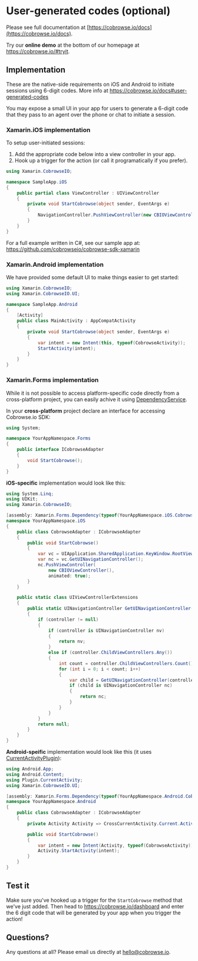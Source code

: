 # User-generated codes (optional)

Please see full documentation at [https://cobrowse.io/docs](https://cobrowse.io/docs).

Try our **online demo** at the bottom of our homepage at <https://cobrowse.io/#tryit>.

## Implementation

These are the native-side requirements on iOS and Android to initiate sessions using 6-digit codes. More info at <https://cobrowse.io/docs#user-generated-codes>

You may expose a small UI in your app for users to generate a 6-digit code that they pass to an agent over the phone or chat to initiate a session.

### Xamarin.iOS implementation

To setup user-initiated sessions:

1. Add the appropriate code below into a view controller in your app.
2. Hook up a trigger for the action (or call it programatically if you prefer).

```cs
using Xamarin.CobrowseIO;

namespace SampleApp.iOS
{
    public partial class ViewController : UIViewController
    {
        private void StartCobrowse(object sender, EventArgs e)
        {
            NavigationController.PushViewController(new CBIOViewController(), animated: true);
        }
    }
}
```

For a full example written in C#, see our sample app at: <https://github.com/cobrowseio/cobrowse-sdk-xamarin>

### Xamarin.Android implementation

We have provided some default UI to make things easier to get started:

```cs
using Xamarin.CobrowseIO;
using Xamarin.CobrowseIO.UI;

namespace SampleApp.Android
{
    [Activity]
    public class MainActivity : AppCompatActivity
    {
        private void StartCobrowse(object sender, EventArgs e)
        {
            var intent = new Intent(this, typeof(CobrowseActivity));
            StartActivity(intent);
        }
    }
}
```

### Xamarin.Forms implementation

While it is not possible to access platform-specific code directly from a cross-platform project, you can easily achive it using [DependencyService](https://docs.microsoft.com/en-us/xamarin/xamarin-forms/app-fundamentals/dependency-service/introduction).

In your **cross-platform** project declare an interface for accessing Cobrowse.io SDK:

```cs
using System;

namespace YourAppNamespace.Forms
{
    public interface ICobrowseAdapter
    {
        void StartCobrowse();
    }
}
```

**iOS-specific** implementation would look like this:

```cs
using System.Linq;
using UIKit;
using Xamarin.CobrowseIO;

[assembly: Xamarin.Forms.Dependency(typeof(YourAppNamespace.iOS.CobrowseAdapter))]
namespace YourAppNamespace.iOS
{
    public class CobrowseAdapter : ICobrowseAdapter
    {
        public void StartCobrowse()
        {
            var vc = UIApplication.SharedApplication.KeyWindow.RootViewController;
            var nc = vc.GetUINavigationController();
            nc.PushViewController(
                new CBIOViewController(),
                animated: true);
        }
    }

    public static class UIViewControllerExtensions
    {
        public static UINavigationController GetUINavigationController(this UIViewController controller)
        {
            if (controller != null)
            {
                if (controller is UINavigationController nv)
                {
                    return nv;
                }
                else if (controller.ChildViewControllers.Any())
                {
                    int count = controller.ChildViewControllers.Count();
                    for (int i = 0; i < count; i++)
                    {
                        var child = GetUINavigationController(controller.ChildViewControllers[i]);
                        if (child is UINavigationController nc)
                        {
                            return nc;
                        }
                    }
                }
            }
            return null;
        }
    }
}

```

**Android-speific** implementation would look like this (it uses [CurrentActivityPlugin](https://github.com/jamesmontemagno/CurrentActivityPlugin)):

```cs
using Android.App;
using Android.Content;
using Plugin.CurrentActivity;
using Xamarin.CobrowseIO.UI;

[assembly: Xamarin.Forms.Dependency(typeof(YourAppNamespace.Android.CobrowseAdapter))]
namespace YourAppNamespace.Android
{
    public class CobrowseAdapter : ICobrowseAdapter
    {
        private Activity Activity => CrossCurrentActivity.Current.Activity;

        public void StartCobrowse()
        {
            var intent = new Intent(Activity, typeof(CobrowseActivity));
            Activity.StartActivity(intent);
        }
    }
}
```

## Test it

Make sure you've hooked up a trigger for the `StartCobrowse` method that we've just added. Then head to <https://cobrowse.io/dashboard> and enter the 6 digit code that will be generated by your app when you trigger the action!

## Questions?
Any questions at all? Please email us directly at [hello@cobrowse.io](mailto:hello@cobrowse.io).